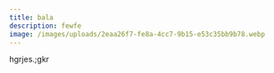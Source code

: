 ```yaml
---
title: bala
description: fewfe
image: /images/uploads/2eaa26f7-fe8a-4cc7-9b15-e53c35bb9b78.webp
---
```

h﻿grjes.;gkr